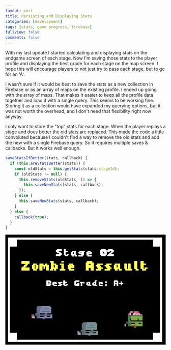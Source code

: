 ```yaml
---
layout: post
title: Persisting and Displaying Stats
categories: [development]
tags: [stats, game progress, firebase]
fullview: false
comments: false
---
```


With my last update I started calculating and displaying stats on the endgame screen of each stage. Now I'm saving those stats to the player profile and displaying the best grade for each stage on the map screen. I hope this will encourage players to not just try to pass each stage, but to go for an 'A'.

I wasn't sure if it would be best to save the stats as a new collection in Firebase or as an array of maps on the existing profile. I ended up going with the array of maps. That makes it easier to keep all the profile data together and load it with a single query. This seems to be working fine. Storing it as a collection would have expanded my querying options, but it was not worth the overhead, and I don't need that flexibility right now anyway.

I only want to store the "top" stats for each stage. When the player replays a stage and does better the old stats are replaced. This made the code a little convoluted because I couldn't find a way to remove the old stats and add the new with a single Firebase query. So it requires multiple saves & callbacks. But it works well enough.

```js
saveStatsIfBetter(stats, callback) {
  if (this.areStatsBetter(stats)) {
    const oldStats = this.getStats(stats.stageId);
    if (oldStats != null) {
      this.removeStats(oldStats, () => {
        this.saveNewStats(stats, callback);
      });
    } else {
      this.saveNewStats(stats, callback);
    }
  } else {
    callback(true);
  }
}
```

![Display Grade](/assets/media/posts/2019-12-07/display-grade.png "Display Grade" )